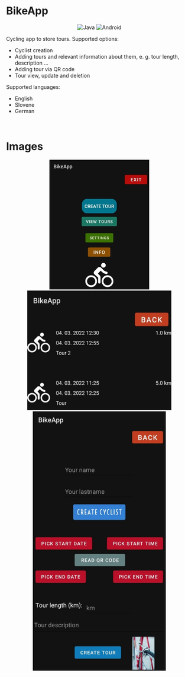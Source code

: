 # BikeApp

<div align="center">
  <img alt="Java" src="https://img.shields.io/badge/java-%23ED8B00.svg?&style=for-the-badge&logo=java&logoColor=white"/>
  <img alt="Android" src="https://img.shields.io/badge/Android-3DDC84?style=for-the-badge&logo=android&logoColor=white" />
</div>

Cycling app to store tours. Supported options:
  <ul>
    <li>Cyclist creation</li>
    <li>Adding tours and relevant information about them, e. g. tour length, description ...</li>
    <li>Adding tour via QR code</li>
    <li>Tour view, update and deletion</li>
  </ul>
  
Supported languages:
  <ul>
    <li>English</li>
    <li>Slovene</li>
    <li>German</li>
  </ul>
<br>

# Images
<div align="center">
  <img alt="Main screen" src="images/image-1.jpg"/>
  <img alt="Tours" src="images/image-3.jpg" width="390"/>
  <img alt="Creating a tour" src="images/image-2.jpg" height="700"/>
</div>
